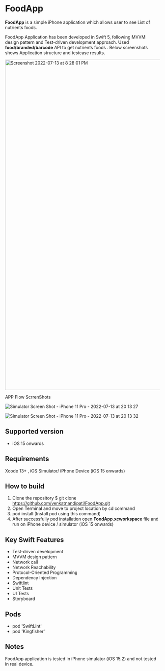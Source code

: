 # FoodApp

**FoodApp** is a simple iPhone application which allows user to see List of nutrients foods.

 FoodApp Application has been developed in Swift 5, following MVVM design pattern and Test-driven development approach. Used **food/branded/barcode** API to get nutrients foods . Below screenshots shows Application structure and testcase results. 

<img width="1073" alt="Screenshot 2022-07-13 at 8 28 01 PM" src="https://user-images.githubusercontent.com/6996849/178765522-4e07333e-5bc7-4162-ba00-92cae5c9246c.png">

APP Flow ScrrenShots

 ![Simulator Screen Shot - iPhone 11 Pro - 2022-07-13 at 20 13 27](https://user-images.githubusercontent.com/6996849/178765220-33b80455-a2bd-44a8-a9eb-fc4fc44f6310.png)
 
![Simulator Screen Shot - iPhone 11 Pro - 2022-07-13 at 20 13 32](https://user-images.githubusercontent.com/6996849/178765258-ad625eca-b538-41aa-8e47-63502a79c9f9.png)

## Supported version
- iOS 15 onwards  

## Requirements
 Xcode 13+ , iOS Simulator/ iPhone Device (iOS 15 onwards) 

## How to build

1) Clone the repository
$ git clone https://github.com/venkatnandipati/FoodApp.git
2) Open Terminal and move to project location by cd command 
3) pod install (Install pod using this command) 
5) After successfully pod installation  open **FoodApp.xcworkspace** file and run on iPhone device / simulator (iOS 15 onwards)

## Key Swift Features

* Test-driven development 
* MVVM design pattern 
* Network call 
* Network Reachability
* Protocol-Oriented Programming 
* Dependency Injection
* Swiftlint
* Unit Tests
* UI Tests
* Storyboard 

## Pods 

* pod 'SwiftLint'
* pod 'Kingfisher'

## Notes 
FoodApp application is tested in iPhone simulator (iOS 15.2) and not tested in real device.
